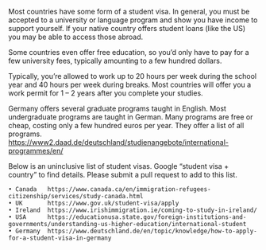 Most countries have some form of a student visa. In general, you must be accepted to a university or language program and show you have income to support yourself. If your native country offers student loans (like the US) you may be able to access those abroad. 

Some countries even offer free education, so you’d only have to pay for a few university fees, typically amounting to a few hundred dollars.

Typically, you’re allowed to work up to 20 hours per week during the school year and 40 hours per week during breaks. Most countries will offer you a work permit for 1 – 2 years after you complete your studies.

Germany offers several graduate programs taught in English. Most undergraduate programs are taught in German. Many programs are free or cheap, costing only a few hundred euros per year. They offer a list of all programs.
https://www2.daad.de/deutschland/studienangebote/international-programmes/en/

Below is an uninclusive list of student visas. Google “student visa + country” to find details. Please submit a pull request to add to this list.

    • Canada   https://www.canada.ca/en/immigration-refugees-citizenship/services/study-canada.html
    • UK       https://www.gov.uk/student-visa/apply
    • Ireland  https://www.irishimmigration.ie/coming-to-study-in-ireland/
    • USA      https://educationusa.state.gov/foreign-institutions-and-governments/understanding-us-higher-education/international-student
    • Germany  https://www.deutschland.de/en/topic/knowledge/how-to-apply-for-a-student-visa-in-germany
